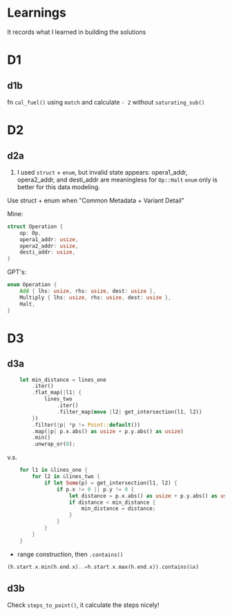 # Learnings
It records what I learned in building the solutions

# D1
## d1b

fn `cal_fuel()` using `match` and calculate `- 2` without `saturating_sub()`

# D2
## d2a
1. I used `struct` + `enum`, but invalid state appears: opera1_addr, opera2_addr,
and desti_addr are meaningless for `Op::Halt`
`enum` only is better for this data modeling.

Use struct + enum when "Common Metadata + Variant Detail"

Mine:
```rust
struct Operation {
    op: Op,
    opera1_addr: usize,
    opera2_addr: usize,
    desti_addr: usize,
}
```

GPT's:
```rust
enum Operation {
    Add { lhs: usize, rhs: usize, dest: usize },
    Multiply { lhs: usize, rhs: usize, dest: usize },
    Halt,
}
```

# D3
## d3a

```rust
    let min_distance = lines_one
        .iter()
        .flat_map(|l1| {
            lines_two
                .iter()
                .filter_map(move |l2| get_intersection(l1, l2))
        })
        .filter(|p| *p != Point::default())
        .map(|p| p.x.abs() as usize + p.y.abs() as usize)
        .min()
        .unwrap_or(0);
```

v.s.

```rust
    for l1 in &lines_one {
        for l2 in &lines_two {
            if let Some(p) = get_intersection(l1, l2) {
                if p.x != 0 || p.y != 0 {
                    let distance = p.x.abs() as usize + p.y.abs() as usize;
                    if distance < min_distance {
                        min_distance = distance;
                    }
                }
            }
        }
    }
```

- range construction, then `.contains()`
```rust
(h.start.x.min(h.end.x)..=h.start.x.max(h.end.x)).contains(&x)
```

## d3b

Check `steps_to_point()`, it calculate the steps nicely!

